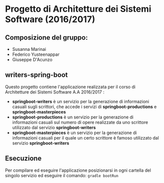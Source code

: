 # Progetto di Architetture dei Sistemi Software (2016/2017)

## Composizione del gruppo:
* Susanna Marinai
* Federico Yusteenappar
* Giuseppe D'Acunzo

## writers-spring-boot
Questo progetto contiene l'applicazione realizzata per il corso di Architetture dei Sistemi Software A.A 2016/2017 :
* **springboot-writers** è un servizio per la generazione di informazioni casuali sugli scrittori, che accede i servizi di **springboot-productions** e **springboot-masterpieces**
* **springboot-productions** è un servizio per la generazione di informazioni casuali sul numero di opere realizzate da uno scrittore utilizzato dal servizio **springboot-writers**
* **springboot-masterpieces** è un servizio per la generazione di informazioni casuali per il quale un certo scrittore è famoso utilizzato dal servizio **springboot-writers**

## Esecuzione
Per compilare ed eseguire l'applicazione posizionarsi in ogni cartella del singolo servizio ed eseguire il comando:
`gradle bootRun` 
